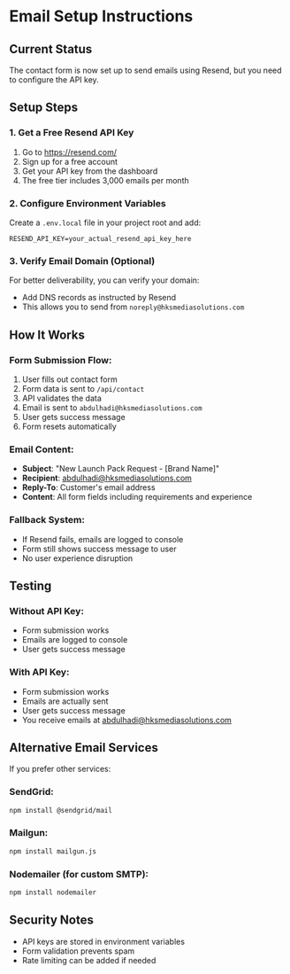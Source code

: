 # Email Setup Instructions

## Current Status
The contact form is now set up to send emails using Resend, but you need to configure the API key.

## Setup Steps

### 1. Get a Free Resend API Key
1. Go to https://resend.com/
2. Sign up for a free account
3. Get your API key from the dashboard
4. The free tier includes 3,000 emails per month

### 2. Configure Environment Variables
Create a `.env.local` file in your project root and add:

```
RESEND_API_KEY=your_actual_resend_api_key_here
```

### 3. Verify Email Domain (Optional)
For better deliverability, you can verify your domain:
- Add DNS records as instructed by Resend
- This allows you to send from `noreply@hksmediasolutions.com`

## How It Works

### Form Submission Flow:
1. User fills out contact form
2. Form data is sent to `/api/contact`
3. API validates the data
4. Email is sent to `abdulhadi@hksmediasolutions.com`
5. User gets success message
6. Form resets automatically

### Email Content:
- **Subject**: "New Launch Pack Request - [Brand Name]"
- **Recipient**: abdulhadi@hksmediasolutions.com
- **Reply-To**: Customer's email address
- **Content**: All form fields including requirements and experience

### Fallback System:
- If Resend fails, emails are logged to console
- Form still shows success message to user
- No user experience disruption

## Testing

### Without API Key:
- Form submission works
- Emails are logged to console
- User gets success message

### With API Key:
- Form submission works
- Emails are actually sent
- User gets success message
- You receive emails at abdulhadi@hksmediasolutions.com

## Alternative Email Services

If you prefer other services:

### SendGrid:
```bash
npm install @sendgrid/mail
```

### Mailgun:
```bash
npm install mailgun.js
```

### Nodemailer (for custom SMTP):
```bash
npm install nodemailer
```

## Security Notes

- API keys are stored in environment variables
- Form validation prevents spam
- Rate limiting can be added if needed
 